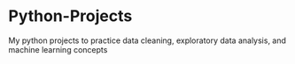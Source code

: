 # Python-Projects
My python projects to practice data cleaning, exploratory data analysis, and machine learning concepts
